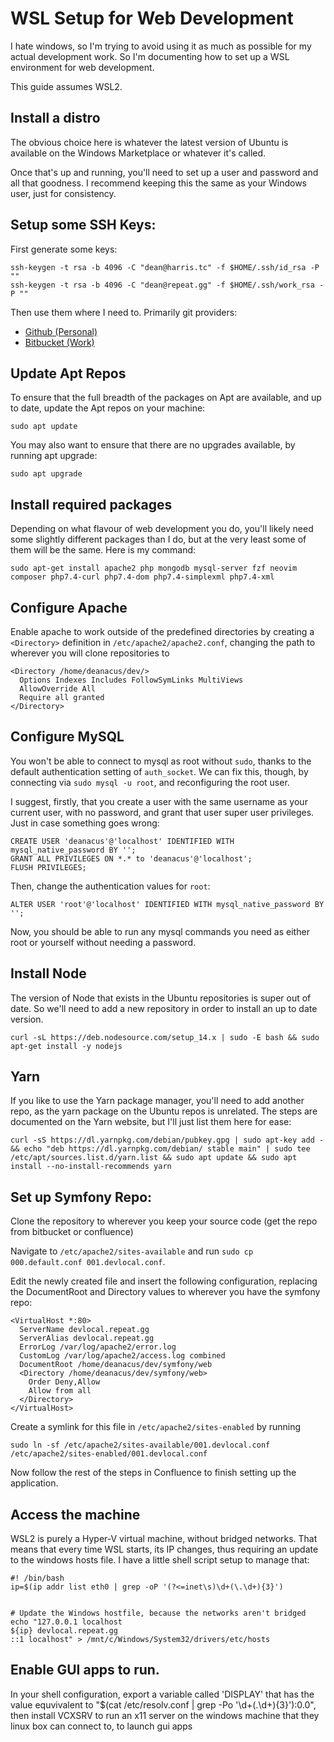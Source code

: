 # WSL Setup for Web Development

I hate windows, so I'm trying to avoid using it as much as possible for my
actual development work. So I'm documenting how to set up a WSL environment
for web development.

This guide assumes WSL2.

## Install a distro

The obvious choice here is whatever the latest version of Ubuntu is available
on the Windows Marketplace or whatever it's called.

Once that's up and running, you'll need to set up a user and password and
all that goodness. I recommend keeping this the same as your Windows user,
just for consistency.

## Setup some SSH Keys:

First generate some keys:

```
ssh-keygen -t rsa -b 4096 -C "dean@harris.tc" -f $HOME/.ssh/id_rsa -P ""
ssh-keygen -t rsa -b 4096 -C "dean@repeat.gg" -f $HOME/.ssh/work_rsa -P ""
```

Then use them where I need to. Primarily git providers:

* [Github (Personal)](https://github.com/settings/ssh/new)
* [Bitbucket (Work)](https://bitbucket.org/account/settings/ssh-keys/)

## Update Apt Repos

To ensure that the full breadth of the packages on Apt are available, and up to date,
update the Apt repos on your machine:

```
sudo apt update
```

You may also want to ensure that there are no upgrades available, by running apt upgrade:

```
sudo apt upgrade
```

## Install required packages

Depending on what flavour of web development you do, you'll likely need some
slightly different packages than I do, but at the very least some of them
will be the same. Here is my command:

```
sudo apt-get install apache2 php mongodb mysql-server fzf neovim composer php7.4-curl php7.4-dom php7.4-simplexml php7.4-xml
```

## Configure Apache

Enable apache to work outside of the predefined directories by creating a `<Directory>`
definition in `/etc/apache2/apache2.conf`, changing the path to wherever you will
clone repositories to

```
<Directory /home/deanacus/dev/>
  Options Indexes Includes FollowSymLinks MultiViews
  AllowOverride All
  Require all granted
</Directory>
```

## Configure MySQL

You won't be able to connect to mysql as root without `sudo`, thanks to the
default authentication setting of `auth_socket`. We can fix this, though,
by connecting via `sudo mysql -u root`, and reconfiguring the root user.

I suggest, firstly, that you create a user with the same username as your current
user, with no password, and grant that user super user privileges. Just in case
something goes wrong:

```
CREATE USER 'deanacus'@'localhost' IDENTIFIED WITH mysql_native_password BY '';
GRANT ALL PRIVILEGES ON *.* to 'deanacus'@'localhost';
FLUSH PRIVILEGES;
```

Then, change the authentication values for `root`:

```
ALTER USER 'root'@'localhost' IDENTIFIED WITH mysql_native_password BY '';
```

Now, you should be able to run any mysql commands you need as either root or yourself
without needing a password.

## Install Node

The version of Node that exists in the Ubuntu repositories is super out of date. So we'll need to add a new repository in order to install an up to date version.

```
curl -sL https://deb.nodesource.com/setup_14.x | sudo -E bash && sudo apt-get install -y nodejs
```

## Yarn

If you like to use the Yarn package manager, you'll need to add another repo, as the yarn package on the Ubuntu repos is unrelated. The steps are documented on the
Yarn website, but I'll just list them here for ease:

```
curl -sS https://dl.yarnpkg.com/debian/pubkey.gpg | sudo apt-key add - && echo "deb https://dl.yarnpkg.com/debian/ stable main" | sudo tee /etc/apt/sources.list.d/yarn.list && sudo apt update && sudo apt install --no-install-recommends yarn
```

## Set up Symfony Repo:

Clone the repository to wherever you keep your source code (get the repo from bitbucket or confluence)

Navigate to `/etc/apache2/sites-available` and run `sudo cp 000.default.conf 001.devlocal.conf`.

Edit the newly created file and insert the following configuration, replacing the DocumentRoot
and Directory values to wherever you have the symfony repo:

```
<VirtualHost *:80>
  ServerName devlocal.repeat.gg
  ServerAlias devlocal.repeat.gg
  ErrorLog /var/log/apache2/error.log
  CustomLog /var/log/apache2/access.log combined
  DocumentRoot /home/deanacus/dev/symfony/web
  <Directory /home/deanacus/dev/symfony/web>
    Order Deny,Allow
    Allow from all
  </Directory>
</VirtualHost>
```

Create a symlink for this file in `/etc/apache2/sites-enabled` by running

```
sudo ln -sf /etc/apache2/sites-available/001.devlocal.conf /etc/apache2/sites-enabled/001.devlocal.conf
```

Now follow the rest of the steps in Confluence to finish setting up the application.

## Access the machine

WSL2 is purely a Hyper-V virtual machine, without bridged networks. That means
that every time WSL starts, its IP changes, thus requiring an update to the windows
hosts file. I have a little shell script setup to manage that:

```
#! /bin/bash
ip=$(ip addr list eth0 | grep -oP '(?<=inet\s)\d+(\.\d+){3}')


# Update the Windows hostfile, because the networks aren't bridged
echo "127.0.0.1 localhost
${ip} devlocal.repeat.gg
::1 localhost" > /mnt/c/Windows/System32/drivers/etc/hosts
```

## Enable GUI apps to run.

In your shell configuration, export a variable called 'DISPLAY' that has the value equvivalent to
"$(cat /etc/resolv.conf | grep -Po '\d+(\.\d+){3}'):0.0", then install VCXSRV to run an x11 server on
the windows machine that they linux box can connect to, to launch gui apps